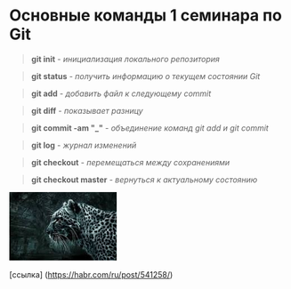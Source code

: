 # **Основные команды 1 семинара по Git**

> **git init** - *инициализация локального репозитория*

> **git status** - *получить информацию о текущем состоянии Git*

> **git add** - *добавить файл к следующему commit*

> **git diff** - *показывает разницу*

> **git commit -am "_"** - *объединение команд git add и git commit*

> **git log** - *журнал изменений*

> **git checkout** - *перемещаться между сохранениями*

> **git checkout master** - *вернуться к актуальному состоянию*

![картинка](/images%201.jpg)

[ссылка] (https://habr.com/ru/post/541258/)
